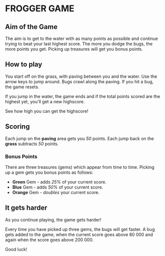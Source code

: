 # FROGGER GAME
## Aim of the Game
The aim is to get to the water with as many points as possible and continue trying to beat your last highest score.
The more you dodge the bugs, the more points you get.
Picking up treasures will get you bonus points.

## How to play
You start off on the grass, with paving between you and the water.
Use the arrow keys to jump around.
Bugs crawl along the paving. If you hit a bug, the game resets.

If you jump in the water, the game ends and if the total points scored are the highest yet, you'll get a new highscore.

See how high you can get the highscore!

## Scoring
Each jump on the __paving__ area gets you _50_ points.
Each jump back on the __grass__ subtracts _50_ points.

### Bonus Points
There are three treasures (gems) which appear from time to time.
Picking up a gem gets you bonus points as follows:
* __Green__ Gem - adds _25%_ of your current score.
* __Blue__ Gem - adds _50%_ of your current score.
* __Orange__ Gem - _doubles_ your current score.

## It gets harder
As you continue playing, the game gets harder!

Every time you have picked up three gems, the bugs will get faster.
A bug gets added to the game, when the current score goes above 80 000 and again when the score goes above 200 000.

Good luck!